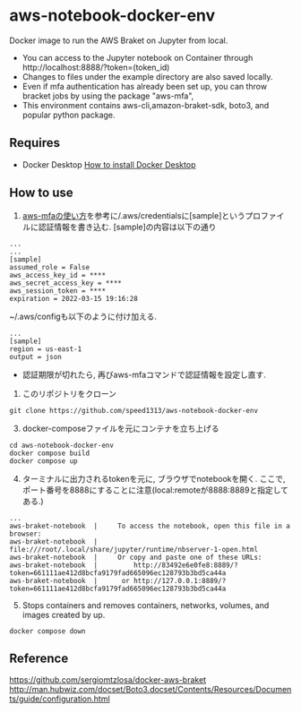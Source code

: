 # aws-notebook-docker-env
Docker image to run the AWS Braket on Jupyter from local.

- You can access to the Jupyter notebook on Container through http://localhost:8888/?token=(token_id)
- Changes to files under the example directory are also saved locally.
- Even if mfa authentication has already been set up, you can throw bracket jobs by using the package "aws-mfa",
- This environment contains aws-cli,amazon-braket-sdk, boto3, and popular python package.


## Requires
- Docker Desktop [How to install Docker Desktop](https://docs.docker.com/get-docker/)


## How to use
1. [aws-mfaの使い方](https://qiita.com/ogady/items/c17ffe8f7c8e15b15f77)を参考に/.aws/credentialsに[sample]というプロファイルに認証情報を書き込む.
[sample]の内容は以下の通り
``` ~/.aws/credentials
...
...
[sample]
assumed_role = False
aws_access_key_id = ****
aws_secret_access_key = ****
aws_session_token = ****
expiration = 2022-03-15 19:16:28
```
~/.aws/configも以下のように付け加える.
```~/.aws/config
...
[sample]
region = us-east-1
output = json
```

- 認証期限が切れたら, 再びaws-mfaコマンドで認証情報を設定し直す.
1. このリポジトリをクローン
```
git clone https://github.com/speed1313/aws-notebook-docker-env
```

3. docker-composeファイルを元にコンテナを立ち上げる
```
cd aws-notebook-docker-env
docker compose build
docker compose up
```

4. ターミナルに出力されるtokenを元に, ブラウザでnotebookを開く. ここで, ポート番号を8888にすることに注意(local:remoteが8888:8889と指定してある.)
```
...
aws-braket-notebook  |     To access the notebook, open this file in a browser:
aws-braket-notebook  |         file:///root/.local/share/jupyter/runtime/nbserver-1-open.html
aws-braket-notebook  |     Or copy and paste one of these URLs:
aws-braket-notebook  |         http://83492e6e0fe8:8889/?token=661111ae412d8bcfa9179fad665096ec128793b3bd5ca44a
aws-braket-notebook  |      or http://127.0.0.1:8889/?token=661111ae412d8bcfa9179fad665096ec128793b3bd5ca44a

```

5. Stops containers and removes containers, networks, volumes, and images created by up.
```
docker compose down
```

## Reference
https://github.com/sergiomtzlosa/docker-aws-braket
http://man.hubwiz.com/docset/Boto3.docset/Contents/Resources/Documents/guide/configuration.html
